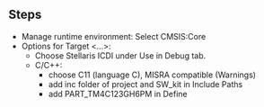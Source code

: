 ## Steps

- Manage runtime environment: Select CMSIS:Core
- Options for Target <...>:
	- Choose Stellaris ICDI under Use in Debug tab.
	- C/C++:
		- choose C11 (language C), MISRA compatible (Warnings)
		- add inc folder of project and SW_kit in Include Paths
		- add PART_TM4C123GH6PM in Define